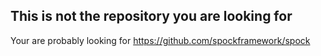## This is not the repository you are looking for

Your are probably looking for https://github.com/spockframework/spock